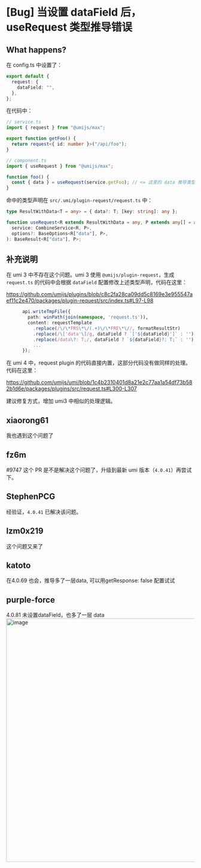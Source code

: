 # [Bug] 当设置 dataField 后，useRequest 类型推导错误

## What happens?

在 config.ts 中设置了：

```ts
export default {
  request: {
    dataField: "",
  },
};
```

在代码中：

```ts
// service.ts
import { request } from "@umijs/max";

export function getFoo() {
  return request<{ id: number }>("/api/foo");
}

// component.ts
import { useRequest } from "@umijs/max";

function foo() {
  const { data } = useRequest(service.getFoo); // <= 这里的 data 推导类型为 unknown
}
```

命中的类型声明在 `src/.umi/plugin-request/request.ts` 中：

```ts
type ResultWithData<T = any> = { data?: T; [key: string]: any };

function useRequest<R extends ResultWithData = any, P extends any[] = any>(
  service: CombineService<R, P>,
  options?: BaseOptions<R["data"], P>,
): BaseResult<R["data"], P>;
```

## 补充说明

在 umi 3 中不存在这个问题。umi 3 使用 `@umijs/plugin-request`，生成 `request.ts` 的代码中会根据 `dataField` 配置修改上述类型声明，代码在这里：

https://github.com/umijs/plugins/blob/c8c2fa28ca09dd5c8169e3e955547aef11c2e470/packages/plugin-request/src/index.ts#L97-L98

```ts
      api.writeTmpFile({
        path: winPath(join(namespace, 'request.ts')),
        content: requestTemplate
          .replace(/\/\*FRS\*\/(.+)\/\*FRE\*\//, formatResultStr)
          .replace(/\['data'\]/g, dataField ? `['${dataField}']` : '')
          .replace(/data\?: T;/, dataField ? `${dataField}?: T;` : '')
          ...
      });
```

在 umi 4 中，request plugin 的代码直接内置，这部分代码没有做同样的处理。代码在这里：

https://github.com/umijs/umi/blob/1c4b2310401d8a21e2c77aa1a54df73b582b1d6e/packages/plugins/src/request.ts#L300-L307

建议修复方式，增加 umi3 中相似的处理逻辑。

## xiaorong61

我也遇到这个问题了

## fz6m

#9747 这个 PR 是不是解决这个问题了，升级到最新 umi 版本（`4.0.41`）再尝试下。

## StephenPCG

经验证，`4.0.41` 已解决该问题。

## lzm0x219

这个问题又来了

## katoto

在4.0.69 也会，推导多了一层data, 可以用getResponse: false 配置试试

## purple-force

4.0.81 未设置dataField，也多了一层 data
<img width="650" alt="image" src="https://github.com/umijs/umi/assets/16146970/e6ed1893-6e20-483f-ae48-5bba04ca2b83">
